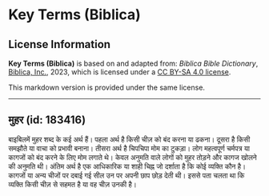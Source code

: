 # Key Terms (Biblica)

## License Information

**Key Terms (Biblica)** is based on and adapted from: _Biblica Bible Dictionary_, [Biblica, Inc.](https://www.biblica.com/), 2023, which is licensed under a [CC BY-SA 4.0 license](https://creativecommons.org/licenses/by-sa/4.0/legalcode.en).

This markdown version is provided under the same license.



--------------------------------

## मुहर (id: 183416)

बाइबिलमें मुहर शब्द के कई अर्थ हैं। पहला अर्थ है किसी चीज़ को बंद करना या ढकना। दूसरा है किसी समझौते या वाचा को प्रभावी बनाना। तीसरा अर्थ है चिपचिपा मोम का टुकड़ा। लोग महत्वपूर्ण चर्मपत्र या कागजों को बंद करने के लिए मोम लगाते थे। केवल अनुमति वाले लोगों को मुहर तोड़ने और कागज खोलने की अनुमति थी। अंतिम अर्थ है एक आधिकारिक या शाही चिह्न जो दर्शाता है कि कोई व्यक्ति कौन है। कागजों या अन्य चीजों पर दबाई गई सील उन पर अपनी छाप छोड़ देती थी। इससे पता चलता था कि व्यक्ति किसी चीज़ से सहमत है या वह चीज़ उनकी है।


